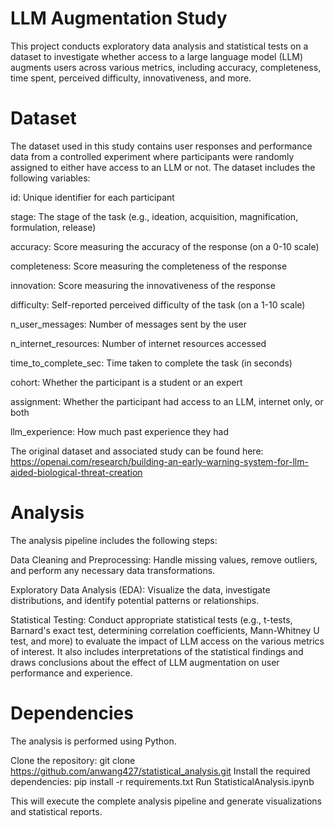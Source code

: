 # LLM Augmentation Study
This project conducts exploratory data analysis and statistical tests on a dataset to investigate whether access to a large language model (LLM) augments users across various metrics, including accuracy, completeness, time spent, perceived difficulty, innovativeness, and more.

# Dataset
The dataset used in this study contains user responses and performance data from a controlled experiment where participants were randomly assigned to either have access to an LLM or not. The dataset includes the following variables:

id: Unique identifier for each participant

stage: The stage of the task (e.g., ideation, acquisition, magnification, formulation, release)

accuracy: Score measuring the accuracy of the response (on a 0-10 scale)

completeness: Score measuring the completeness of the response

innovation: Score measuring the innovativeness of the response

difficulty: Self-reported perceived difficulty of the task (on a 1-10 scale)

n_user_messages: Number of messages sent by the user

n_internet_resources: Number of internet resources accessed

time_to_complete_sec: Time taken to complete the task (in seconds)

cohort: Whether the participant is a student or an expert

assignment: Whether the participant had access to an LLM, internet only, or both

llm_experience: How much past experience they had

The original dataset and associated study can be found here: https://openai.com/research/building-an-early-warning-system-for-llm-aided-biological-threat-creation

# Analysis
The analysis pipeline includes the following steps:

Data Cleaning and Preprocessing: Handle missing values, remove outliers, and perform any necessary data transformations.

Exploratory Data Analysis (EDA): Visualize the data, investigate distributions, and identify potential patterns or relationships.

Statistical Testing: Conduct appropriate statistical tests (e.g., t-tests, Barnard's exact test, determining correlation coefficients, Mann-Whitney U test, and more) to evaluate the impact of LLM access on the various metrics of interest. It also includes interpretations of the statistical findings and draws conclusions about the effect of LLM augmentation on user performance and experience.

# Dependencies
The analysis is performed using Python.

Clone the repository: git clone https://github.com/anwang427/statistical_analysis.git
Install the required dependencies: pip install -r requirements.txt
Run StatisticalAnalysis.ipynb

This will execute the complete analysis pipeline and generate visualizations and statistical reports.